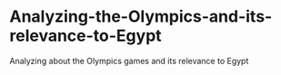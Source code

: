 # Analyzing-the-Olympics-and-its-relevance-to-Egypt
Analyzing about the Olympics games and its relevance to Egypt
